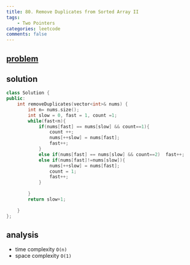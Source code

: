 ```yaml
---
title: 80. Remove Duplicates from Sorted Array II
tags:  
    - Two Pointers
categories: leetcode
comments: false
---
```


## [problem](https://leetcode.com/problems/remove-duplicates-from-sorted-array-ii/)

## solution

```c++
class Solution {
public:
    int removeDuplicates(vector<int>& nums) {
        int n= nums.size();
        int slow = 0, fast = 1, count =1;
        while(fast<n){
            if(nums[fast] == nums[slow] && count==1){
                count ++;
                nums[++slow] = nums[fast];
                fast++;
            }
            else if(nums[fast] == nums[slow] && count==2)  fast++;
            else if(nums[fast]!=nums[slow]){
                nums[++slow] = nums[fast];
                count = 1;
                fast++;
            }
            
        }
        return slow+1;
        
    }
};
```

## analysis
- time complexity `O(n)`
- space complexity `O(1)`